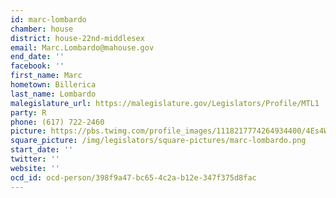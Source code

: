 ```yaml
---
id: marc-lombardo
chamber: house
district: house-22nd-middlesex
email: Marc.Lombardo@mahouse.gov
end_date: ''
facebook: ''
first_name: Marc
hometown: Billerica
last_name: Lombardo
malegislature_url: https://malegislature.gov/Legislators/Profile/MTL1
party: R
phone: (617) 722-2460
picture: https://pbs.twimg.com/profile_images/1118217774264934400/4Es4Wp75_400x400.png
square_picture: /img/legislators/square-pictures/marc-lombardo.png
start_date: ''
twitter: ''
website: ''
ocd_id: ocd-person/398f9a47-bc65-4c2a-b12e-347f375d8fac
---
```

